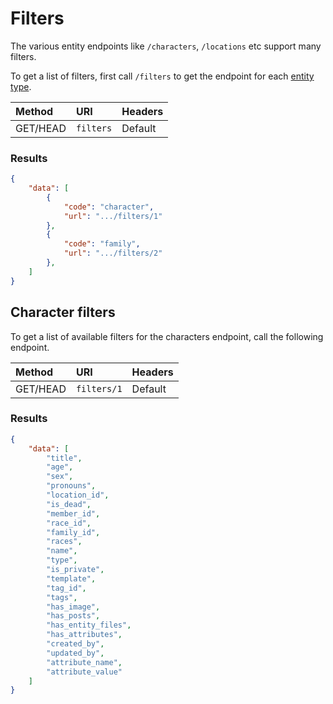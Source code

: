 # Filters

The various entity endpoints like `/characters`, `/locations` etc support many filters.

To get a list of filters, first call `/filters` to get the endpoint for each [entity type](/api-docs/{{version}}/entity-types.md).

| Method | URI       | Headers |
| :- |:----------|  :-  |
| GET/HEAD | `filters` | Default |

### Results
```json
{
    "data": [
        {
            "code": "character",
            "url": ".../filters/1"
        },
        {
            "code": "family",
            "url": ".../filters/2"
        },
    ]
}
```

## Character filters

To get a list of available filters for the characters endpoint, call the following endpoint.


| Method | URI               | Headers |
| :- |:------------------|  :-  |
| GET/HEAD | `filters/1` | Default |

### Results
```json
{
    "data": [
        "title",
        "age",
        "sex",
        "pronouns",
        "location_id",
        "is_dead",
        "member_id",
        "race_id",
        "family_id",
        "races",
        "name",
        "type",
        "is_private",
        "template",
        "tag_id",
        "tags",
        "has_image",
        "has_posts",
        "has_entity_files",
        "has_attributes",
        "created_by",
        "updated_by",
        "attribute_name",
        "attribute_value"
    ]
}
```
